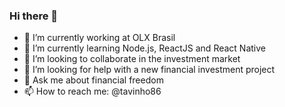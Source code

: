 ### Hi there 👋


- 🔭 I’m currently working at OLX Brasil
- 🌱 I’m currently learning Node.js, ReactJS and React Native
- 👯 I’m looking to collaborate in the investment market
- 🤔 I’m looking for help with a new financial investment project
- 💬 Ask me about financial freedom
- 📫 How to reach me: @tavinho86
